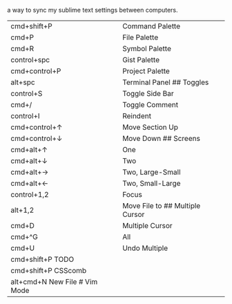 a way to sync my sublime text settings between computers.

|||
|---|---|
|cmd+shift+P|Command Palette|
|cmd+P|File Palette|
|cmd+R|Symbol Palette|
|control+spc|Gist Palette|
|cmd+control+P|Project Palette|
|alt+spc|Terminal Panel ## Toggles|
|control+S|Toggle Side Bar|
|cmd+/|Toggle Comment|
|control+I|Reindent|
|cmd+control+↑|Move Section Up|
|cmd+control+↓|Move Down ## Screens|
|cmd+alt+↑|One|
|cmd+alt+↓|Two|
|cmd+alt+→|Two, Large-Small|
|cmd+alt+←|Two, Small-Large|
|control+1,2|Focus|
|alt+1,2|Move File to ## Multiple Cursor|
|cmd+D|Multiple Cursor|
|cmd+^G|All|
|cmd+U|Undo Multiple|
|cmd+shift+P TODO|
|cmd+shift+P CSScomb|
|alt+cmd+N New File # Vim Mode|
